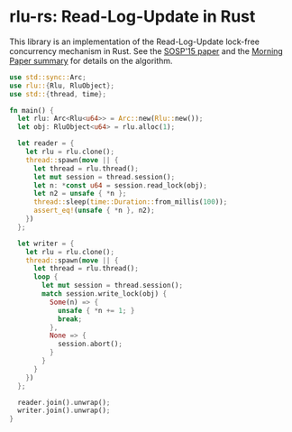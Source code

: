 # rlu-rs: Read-Log-Update in Rust

This library is an implementation of the Read-Log-Update lock-free concurrency mechanism in Rust. See the [SOSP'15 paper](http://sigops.org/s/conferences/sosp/2015/current/2015-Monterey/printable/077-matveev.pdf) and the [Morning Paper summary](https://blog.acolyer.org/2015/10/27/read-log-update-a-lightweight-synchronization-mechanism-for-concurrent-programming/) for details on the algorithm.

```rust
use std::sync::Arc;
use rlu::{Rlu, RluObject};
use std::{thread, time};

fn main() {
  let rlu: Arc<Rlu<u64>> = Arc::new(Rlu::new());
  let obj: RluObject<u64> = rlu.alloc(1);

  let reader = {
    let rlu = rlu.clone();
    thread::spawn(move || {
      let thread = rlu.thread();
      let mut session = thread.session();
      let n: *const u64 = session.read_lock(obj);
      let n2 = unsafe { *n };
      thread::sleep(time::Duration::from_millis(100));
      assert_eq!(unsafe { *n }, n2);
    })
  };

  let writer = {
    let rlu = rlu.clone();
    thread::spawn(move || {
      let thread = rlu.thread();
      loop {
        let mut session = thread.session();
        match session.write_lock(obj) {
          Some(n) => {
            unsafe { *n += 1; }
            break;
          },
          None => {
            session.abort();
          }
        }
      }
    })
  };

  reader.join().unwrap();
  writer.join().unwrap();
}
```

